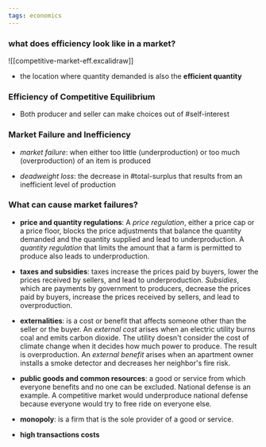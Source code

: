 ```yaml
---
tags: economics
---
```


### what does efficiency look like in a market?
![[competitive-market-eff.excalidraw]]

- the location where quantity demanded is also the **efficient quantity**

### Efficiency of Competitive Equilibrium 
- Both producer and seller can make choices out of #self-interest

### Market Failure and Inefficiency

- *market failure*: when either too little (underproduction) or too much (overproduction) of an item is produced

- *deadweight loss*: the decrease in #total-surplus that results from an inefficient level of production

### What can cause market failures?

- **price and quantity regulations**: A *price regulation*, either a price cap or a price floor, blocks the price adjustments that balance the quantity demanded and the quantity supplied and lead to underproduction. A *quantity regulation* that limits the amount that a farm is permitted to produce also leads to underproduction.

- **taxes and subsidies**: taxes increase the prices paid by buyers, lower the prices received by sellers, and lead to underproduction. *Subsidies*, which are payments by government to producers, decrease the prices paid by buyers, increase the prices received by sellers, and lead to overproduction.

- **externalities**: is a cost or benefit that affects someone other than the seller or the buyer. An *external cost* arises when an electric utility burns coal and emits carbon dioxide. The utility doesn't consider the cost of climate change when it decides how much power to produce. The result is overproduction. An *external benefit* arises when an apartment owner installs a smoke detector and decreases her neighbor's fire risk. 

- **public goods and common resources**: a good or service from which everyone benefits and no one can be excluded. National defense is an example. A competitive market would underproduce national defense because everyone would try to free ride on everyone else.

- **monopoly**: is a firm that is the sole provider of a good or service.

- **high transactions costs**






